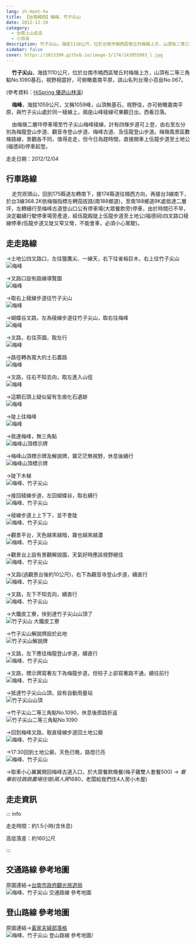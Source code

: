 ```yaml
---
lang: zh-Hant-tw
title: 【台南楠西】梅峰、竹子尖山
date: 2012-12-10
category: 
  - 台南上山走走
  - 小百岳
description: 竹子尖山，海拔1110公尺，位於台南市楠西區彎丘村梅嶺上方，山頂有二等三角點No.1090基石，視野相當好，可俯瞰嘉南平原，該山名列台灣小百岳No.067。梅峰，海拔1059公尺，又稱1059峰，山頂無基石，視野佳，亦可俯瞰嘉南平原，與竹子尖山處於同一稜線上，兩座山峰稜線可東觀日出，西看日落。
sidebar: false
cover: https://1013399.github.io/image-3/174/243055903_l.jpg
---
```


    **竹子尖山**，海拔1110公尺，位於台南市楠西區彎丘村梅嶺上方，山頂有二等三角點No.1090基石，視野相當好，可俯瞰嘉南平原，該山名列台灣小百岳No.067。

(參考資料：[HiSpring 優遊山林溪](http://gohiking.myweb.hinet.net/h7/TNAbamboo.htm))  

    **梅峰**，海拔1059公尺，又稱1059峰，山頂無基石，視野佳，亦可俯瞰嘉南平原，與竹子尖山處於同一稜線上，兩座山峰稜線可東觀日出，西看日落。  

<!-- more -->

    由梅嶺二層坪停車場至竹子尖山梅峰稜線，計有四條步道可上登，由右至左分別為梅龍登山步道、觀音寺登山步道、梅峰古道、及伍龍登山步道。梅嶺風景區數條路線，景觀各不同，值得走走，但今日為趕時間，直接開車上伍龍步道至土地公(福德祠)停車起登。

走走日期：2012/12/04

## 行車路線
    走完崁頭山，回到175縣道左轉南下，接174縣道往楠西方向，再接台3線南下，於台3線368.2K依梅嶺指標左轉茄拔路(南188鄉道)，至南188鄉道9K處抵達二層坪，左轉續行至梅峰古道登山口公有停車場(大眾餐飲旁)停車，由於時間已不早，決定繼續行駛停車場旁產道，經伍龍殿陡上伍龍步道至土地公(福德祠)四叉路口稜線停車(伍龍步道又陡又窄又彎，不能會車，必須小心駕駛)。

## 走走路線  
→土地公四叉路口，左往獵鷹尖、一線天，右下往雀榕巨木，右上往竹子尖山  
![梅峰](https://1013399.github.io/image-3/174/243055882_l.jpg)

→叉路口設有路線導覽圖  
![梅峰](https://1013399.github.io/image-3/174/243055887_l.jpg)

→取右上稜線步道往竹子尖山  
![梅峰](https://1013399.github.io/image-3/174/243055886_l.jpg)

→蝴蝶谷叉路，左為稜線步道往竹子尖山，取右往梅峰  
![梅峰](https://1013399.github.io/image-3/174/243055891_l.jpg)

→叉路，右往茶園，取左行  
![梅峰](https://1013399.github.io/image-3/174/243055893_l.jpg)

→路徑轉為寬大的土石農路  
![梅峰](https://1013399.github.io/image-3/174/243055895_l.jpg)

→叉路，往右不知去向，取左進入山徑  
![梅峰](https://1013399.github.io/image-3/174/243055896_l.jpg)

→這顆石頭上疑似留有生痕化石遺跡  
![梅峰](https://1013399.github.io/image-3/174/243055898_l.jpg)

→陡上往梅峰  
![梅峰](https://1013399.github.io/image-3/174/243055901_l.jpg)

→抵達梅峰，無三角點  
![梅峰山頂標示牌](https://1013399.github.io/image-3/174/243055903_l.jpg)

→梅峰山頂標示牌及解說牌，霧茫茫無視野，休息後續行  
![梅峰山頂標示牌](https://1013399.github.io/image-3/174/243055905_l.jpg)

→陡下木梯  
![梅峰、竹子尖山](https://1013399.github.io/image-3/174/243055907_l.jpg)

→接回稜線步道，左回蝴蝶谷，取右續行  
![梅峰、竹子尖山](https://1013399.github.io/image-3/174/243055910_l.jpg)

→稜線步道上上下下，並不會陡  
![梅峰、竹子尖山](https://1013399.github.io/image-3/174/243055912_l.jpg)

→觀景平台，天色越來越暗，霧也越來越濃  
![梅峰、竹子尖山](https://1013399.github.io/image-3/174/243055913_l.jpg)

→觀景台上設有景觀解說圖，天氣好時應該視野絕佳  
![梅峰、竹子尖山](https://1013399.github.io/image-3/174/243055916_l.jpg)

→叉路(過觀景台後約10公尺)，右下為觀音寺登山步道，續直行  
![梅峰、竹子尖山](https://1013399.github.io/image-3/174/243055919_l.jpg)

→叉路，左下不知去向，續直行  
![梅峰、竹子尖山](https://1013399.github.io/image-3/174/243055922_l.jpg)

→大鐵皮工寮，快到達竹子尖山山頂了  
![竹子尖山 大鐵皮工寮](https://1013399.github.io/image-3/174/243055924_l.jpg)

→竹子尖山解說牌設於此地  
![竹子尖山解說牌](https://1013399.github.io/image-3/174/243055926_l.jpg)

→叉路，左下應往梅龍登山步道，續直行  
![梅峰、竹子尖山](https://1013399.github.io/image-3/174/243055927_l.jpg)

→叉路，標示牌寫著左下為梅龍步道，但柱子上卻寫著路不通，續往前行  
![梅峰、竹子尖山](https://1013399.github.io/image-3/174/243055929_l.jpg)

→抵達竹子尖山山頂，設有自動雨量站  
![竹子尖山山頂](https://1013399.github.io/image-3/174/243055931_l.jpg)

→竹子尖山二等三角點No.1090，休息後原路折返  
![竹子尖山二等三角點No.1090](https://1013399.github.io/image-3/174/243055934_l.jpg)

→回到梅峰叉路，取直稜線步道回土地公廟  
![梅峰、竹子尖山](https://1013399.github.io/image-3/174/243055937_l.jpg)

→17:30回到土地公廟，天色已晚，路燈已亮  
![梅峰、竹子尖山](https://1013399.github.io/image-3/174/243055938_l.jpg)

→取車小心翼翼開回梅峰古道入口，於大眾餐飲晚餐(梅子雞雙人套餐$500)  
→餐畢前往跳跳農場住宿(兩人房$1680，老闆給我們住4人房小木屋)

## 走走資訊

::: info

走走時間：約1.5小時(含休息)

高低落差：約160公尺

:::

## 交通路線 參考地圖  
原圖連結→[台南市政府觀光旅遊局](http://tour.tainan.gov.tw/view.aspx?sn=257)  
![梅峰、竹子尖山 交通路線 參考地圖](https://1013399.github.io/image-3/174/243055967_l.jpg)

## 登山路線 參考地圖  
原圖連結→[黃家夫婦部落格](http://tw.myblog.yahoo.com/sn-6151/article?mid=1673&prev=1723&l=f&fid=10)  
![梅峰、竹子尖山 登山路線 參考地圖](https://1013399.github.io/image-3/174/243055969_l.jpg)/